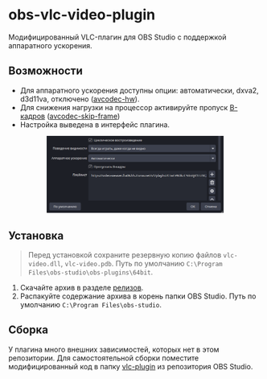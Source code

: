 # obs-vlc-video-plugin

Модифицированный VLC-плагин для OBS Studio с поддержкой аппаратного ускорения.

## Возможности

- Для аппаратного ускорения доступны опции: автоматически, dxva2, d3d11va, отключено ([avcodec-hw](https://wiki.videolan.org/Documentation:Modules/avcodec/)).
- Для снижения нагрузки на процессор активируйте пропуск [B-кадров](https://wiki.videolan.org/Frame/) ([avcodec-skip-frame](https://wiki.videolan.org/Documentation:Modules/avcodec/))
- Настройка выведена в интерфейс плагина.

<p align="center"><img width="70%" style="margin: 0" src="docs/assets/vlc-video-plugin-properties.png"></img></p>

## Установка

> Перед установкой сохраните резервную копию файлов `vlc-video.dll`, `vlc-video.pdb`. Путь по умолчанию `C:\Program Files\obs-studio\obs-plugins\64bit`.

1. Скачайте архив в разделе [релизов](https://github.com/Chimildic/obs-vlc-video-plugin/releases).
2. Распакуйте содержание архива в корень папки OBS Studio. Путь по умолчанию `C:\Program Files\obs-studio`.

## Сборка

У плагина много внешних зависимостей, которых нет в этом репозитории. Для самостоятельной сборки поместите модифицированный код в папку [vlc-plugin](https://github.com/obsproject/obs-studio/tree/master/plugins/vlc-video) из репозитория OBS Studio.